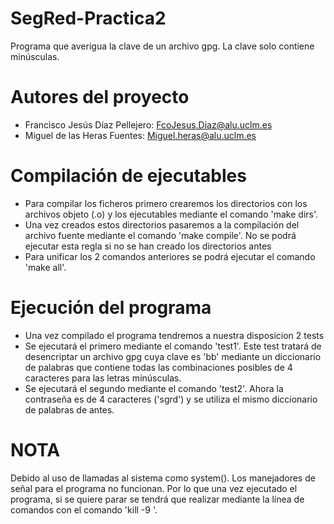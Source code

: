# SegRed-Practica2
Programa que averigua la clave de un archivo gpg. La clave solo contiene minúsculas.

# Autores del proyecto
- Francisco Jesús Díaz Pellejero: FcoJesus.Diaz@alu.uclm.es
- Miguel de las Heras Fuentes: Miguel.heras@alu.uclm.es

# Compilación de ejecutables
- Para compilar los ficheros primero crearemos los directorios con los archivos objeto (.o) y los ejecutables mediante el comando 'make dirs'.
- Una vez creados estos directorios pasaremos a la compilación del archivo fuente mediante el comando 'make compile'. No se podrá ejecutar esta
regla si no se han creado los directorios antes
- Para unificar los 2 comandos anteriores se podrá ejecutar el comando 'make all'.

# Ejecución del programa
- Una vez compilado el programa tendremos a nuestra disposicion 2 tests
- Se ejecutará el primero mediante el comando 'test1'. Este test tratará de desencriptar un archivo gpg cuya clave es 'bb' mediante un diccionario de palabras que contiene todas las combinaciones posibles de 4 caracteres para las letras minúsculas.
- Se ejecutará el segundo mediante el comando 'test2'. Ahora la contraseña es de 4 caracteres ('sgrd') y se utiliza el mismo diccionario de palabras
de antes.
# NOTA
Debido al uso de llamadas al sistema como system(). Los manejadores de señal para el programa no funcionan. Por lo que una vez ejecutado el programa, si
se quiere parar se tendrá que realizar mediante la línea de comandos con el comando 'kill -9 <pid del programa>'.
